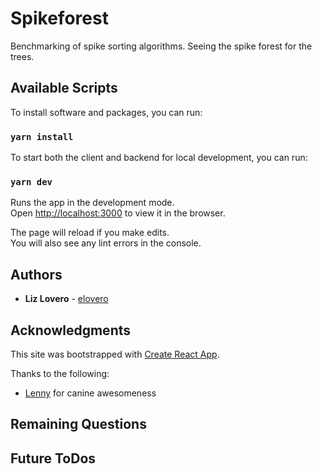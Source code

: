 # Spikeforest

Benchmarking of spike sorting algorithms. Seeing the spike forest for the trees.

## Available Scripts

To install software and packages, you can run:

### `yarn install`

To start both the client and backend for local development, you can run:

### `yarn dev`

Runs the app in the development mode.<br>
Open [http://localhost:3000](http://localhost:3000) to view it in the browser.

The page will reload if you make edits.<br>
You will also see any lint errors in the console.

## Authors

- **Liz Lovero** - [elovero](https://github.com/elovero)

## Acknowledgments

This site was bootstrapped with [Create React App](https://facebook.github.io/create-react-app/docs/getting-started).

Thanks to the following:

- [Lenny](https://www.instagram.com/lillenlen/) for canine awesomeness

## Remaining Questions

## Future ToDos
